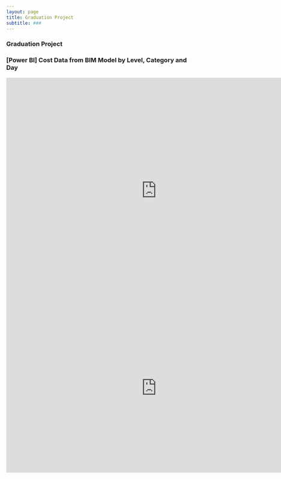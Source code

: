 ```yaml
---
layout: page
title: Graduation Project
subtitle: ###
---
```


### Graduation Project 

### [Power BI] Cost Data from BIM Model by Level, Category and Day

<iframe width="800" height="600" src="https://app.powerbi.com/view?r=eyJrIjoiMzZiZTczMDgtM2UzMS00YTM5LWE5YzYtOTVkMTMyYjhkZjE1IiwidCI6ImJkZWYyY2E4LTNkY2UtNDc5My04MzNiLTYwMTBlZjUzZWFmOSIsImMiOjl9" frameborder="0" allowFullScreen="true"></iframe>
<br>

<iframe width="800" height="450" src="https://www.youtube.com/embed/HOYLrRopwrY" frameborder="0" allow="accelerometer; autoplay; encrypted-media; gyroscope; picture-in-picture" allowfullscreen></iframe>

<br>
